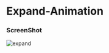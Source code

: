 # Expand-Animation

### ScreenShot


![expand](https://github.com/Pax-code/expand-animation/assets/58390807/1d6c5396-4ac7-42be-a266-73e68380432d)
